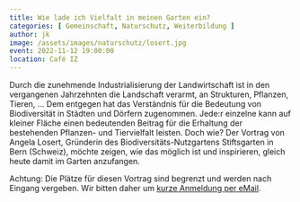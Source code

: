 ```yaml
---
title: Wie lade ich Vielfalt in meinen Garten ein?
categories: [ Gemeinschaft, Naturschutz, Weiterbildung ]
author: jk
image: /assets/images/naturschutz/losert.jpg
event: 2022-11-12 19:00:00
location: Café IZ
---
```

Durch die zunehmende Industrialisierung der Landwirtschaft ist in den vergangenen Jahrzehnten die Landschaft verarmt, an Strukturen, Pflanzen, Tieren, …
Dem entgegen hat das Verständnis für die Bedeutung von Biodiversität in Städten und Dörfern zugenommen. Jede:r einzelne kann auf kleiner Fläche einen bedeutenden Beitrag für die Erhaltung der bestehenden Pflanzen- und Tiervielfalt leisten. Doch wie? 
Der Vortrag von Angela Losert, Gründerin des Biodiversitäts-Nutzgartens Stiftsgarten in Bern (Schweiz), möchte zeigen, wie das möglich ist und inspirieren, gleich heute damit im Garten anzufangen.

Achtung: Die Plätze für diesen Vortrag sind begrenzt und werden nach Eingang vergeben. Wir bitten daher um [kurze Anmeldung per eMail](mailto:buergerrunde-heuweiler@googlegroups.com). 